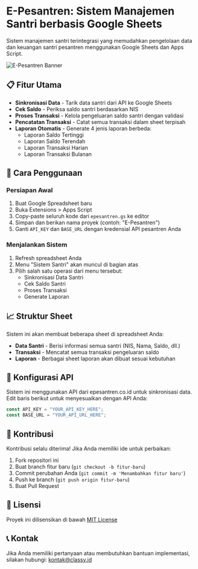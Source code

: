 # E-Pesantren: Sistem Manajemen Santri berbasis Google Sheets

Sistem manajemen santri terintegrasi yang memudahkan pengelolaan data dan keuangan santri pesantren menggunakan Google Sheets dan Apps Script.

![E-Pesantren Banner](https://epesantren.co.id/wp-content/uploads/2021/09/epesantren_hitm-1536x332.png)

## 📋 Fitur Utama

- **Sinkronisasi Data** - Tarik data santri dari API ke Google Sheets
- **Cek Saldo** - Periksa saldo santri berdasarkan NIS
- **Proses Transaksi** - Kelola pengeluaran saldo santri dengan validasi
- **Pencatatan Transaksi** - Catat semua transaksi dalam sheet terpisah
- **Laporan Otomatis** - Generate 4 jenis laporan berbeda:
  - Laporan Saldo Tertinggi
  - Laporan Saldo Terendah
  - Laporan Transaksi Harian
  - Laporan Transaksi Bulanan

## 🚀 Cara Penggunaan

### Persiapan Awal
1. Buat Google Spreadsheet baru
2. Buka Extensions > Apps Script
3. Copy-paste seluruh kode dari `epesantren.gs` ke editor
4. Simpan dan berikan nama proyek (contoh: "E-Pesantren")
5. Ganti `API_KEY` dan `BASE_URL` dengan kredensial API pesantren Anda

### Menjalankan Sistem
1. Refresh spreadsheet Anda
2. Menu "Sistem Santri" akan muncul di bagian atas
3. Pilih salah satu operasi dari menu tersebut:
   - Sinkronisasi Data Santri
   - Cek Saldo Santri
   - Proses Transaksi
   - Generate Laporan

## 📈 Struktur Sheet

Sistem ini akan membuat beberapa sheet di spreadsheet Anda:

- **Data Santri** - Berisi informasi semua santri (NIS, Nama, Saldo, dll.)
- **Transaksi** - Mencatat semua transaksi pengeluaran saldo
- **Laporan** - Berbagai sheet laporan akan dibuat sesuai kebutuhan

## 🔧 Konfigurasi API

Sistem ini menggunakan API dari epesantren.co.id untuk sinkronisasi data.
Edit baris berikut untuk menyesuaikan dengan API Anda:

```javascript
const API_KEY = "YOUR_API_KEY_HERE";
const BASE_URL = "YOUR_API_URL_HERE";
```

## 🤝 Kontribusi

Kontribusi selalu diterima! Jika Anda memiliki ide untuk perbaikan:

1. Fork repositori ini
2. Buat branch fitur baru (`git checkout -b fitur-baru`)
3. Commit perubahan Anda (`git commit -m 'Menambahkan fitur baru'`)
4. Push ke branch (`git push origin fitur-baru`)
5. Buat Pull Request

## 📄 Lisensi

Proyek ini dilisensikan di bawah [MIT License](LICENSE)

## 📞 Kontak

Jika Anda memiliki pertanyaan atau membutuhkan bantuan implementasi, silakan hubungi:
kontak@classy.id
